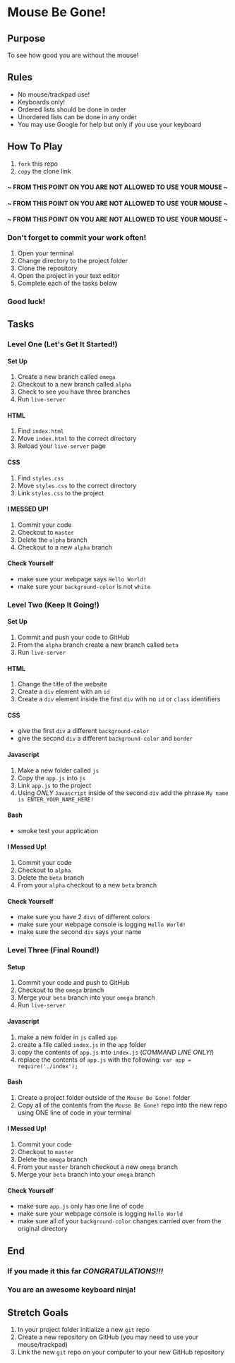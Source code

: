 # Mouse Be Gone!

## Purpose

To see how good you are without the mouse!

## Rules

- No mouse/trackpad use!
- Keyboards only!
- Ordered lists should be done in order
- Unordered lists can be done in any order
- You may use Google for help but only if you use your keyboard

## How To Play

1. ```fork``` this repo
1. ```copy``` the clone link

#### ~ FROM THIS POINT ON YOU ARE NOT ALLOWED TO USE YOUR MOUSE ~
#### ~ FROM THIS POINT ON YOU ARE NOT ALLOWED TO USE YOUR MOUSE ~
#### ~ FROM THIS POINT ON YOU ARE NOT ALLOWED TO USE YOUR MOUSE ~

### Don't forget to commit your work often!

1. Open your terminal
1. Change directory to the project folder
1. Clone the repository
1. Open the project in your text editor
1. Complete each of the tasks below

### Good luck!

## Tasks

### Level One (Let's Get It Started!)

#### Set Up

1. Create a new branch called ```omega```
1. Checkout to a new branch called ```alpha```
1. Check to see you have three branches
1. Run ```live-server```

#### HTML

1. Find ```index.html```
1. Move ```index.html``` to the correct directory
1. Reload your ```live-server``` page

#### CSS

1. Find ```styles.css```
1. Move ```styles.css``` to the correct directory
1. Link ```styles.css``` to the project

#### I MESSED UP!

1. Commit your code
1. Checkout to ```master```
1. Delete the ```alpha``` branch
1. Checkout to a new ```alpha``` branch

#### Check Yourself

- make sure your webpage says ```Hello World!```
- make sure your ```background-color``` is not ```white```

### Level Two (Keep It Going!)

#### Set Up

1. Commit and push your code to GitHub
1. From the ```alpha``` branch create a new branch called ```beta```
1. Run ```live-server```

#### HTML

1. Change the title of the website
1. Create a ```div``` element with an ```id```
1. Create a ```div``` element inside the first ```div``` with no ```id``` or ```class``` identifiers

#### CSS

- give the first ```div``` a different ```background-color```
- give the second ```div``` a  different ```background-color``` and ```border```

#### Javascript

1. Make a new folder called ```js```	
1. Copy the ```app.js``` into ```js```
1. Link ```app.js``` to the project
1. Using _ONLY_ ```Javascript``` inside of the second ```div``` add the phrase ```My name is ENTER_YOUR_NAME_HERE!```

#### Bash

- smoke test your application

#### I Messed Up!

1. Commit your code
1. Checkout to ```alpha```
1. Delete the ```beta``` branch
1. From your ```alpha``` checkout to a new ```beta``` branch

#### Check Yourself

- make sure you have 2 ```divs``` of different colors
- make sure your webpage console is logging ```Hello World!```
- make sure the second ```div``` says your name

### Level Three (Final Round!)

#### Setup

1. Commit your code and push to GitHub
1. Checkout to the ```omega``` branch
1. Merge your ```beta``` branch into your ```omega``` branch
1. Run ```live-server```

#### Javascript

1. make a new folder in ```js``` called ```app```
1. create a file called ```index.js``` in the ```app``` folder
1. copy the contents of ```app.js``` into ```index.js``` (_COMMAND LINE ONLY!_)
1. replace the contents of ```app.js``` with the following:
```var app = require('./index');```

#### Bash

1. Create a project folder outside of the ```Mouse Be Gone!``` folder
1. Copy all of the contents from the ```Mouse Be Gone!``` repo into the new repo using ONE line of code in your terminal

#### I Messed Up!

1. Commit your code
1. Checkout to ```master```
1. Delete the ```omega``` branch
1. From your ```master``` branch checkout a new ```omega``` branch
1. Merge your ```beta``` branch into your ```omega``` branch

#### Check Yourself

- make sure ```app.js``` only has one line of code
- make sure your webpage console is logging ```Hello World```
- make sure all of your ```background-color``` changes carried over from the original directory

## End

### If you made it this far *CONGRATULATIONS!!!*
### You are an awesome keyboard ninja!

## Stretch Goals

1. In your project folder initialize a new ```git``` repo
1. Create a new repository on GitHub (you may need to use your mouse/trackpad)
1. Link the new ```git``` repo on your computer to your new GitHub repository